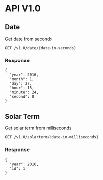 # API V1.0

## Date

Get date from seconds

    GET /v1.0/date/{date-in-seconds}

### Response

    {
      "year": 2016,
      "month": 1,
      "day": 27,
      "hour": 15,
      "minute": 24,
      "second": 0
    }

## Solar Term

Get solar term from milliseconds

    GET /v1.0/solarterm/{date-in-milliseconds}

### Response

    {
      "year": 2016,
      "id": 1
    }

